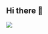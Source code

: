 ## Hi there 👋

<a href="https://fatihqaz.github.io/">
  <img align="center" src="https://github-readme-stats.vercel.app/api/top-langs/?username=fatihqaz&layout=compact&theme=radical" />
</a>



<!--
**fatihqaz/fatihqaz** is a ✨ _special_ ✨ repository because its `README.md` (this file) appears on your GitHub profile.

Here are some ideas to get you started:

- 🔭 I’m currently working on ...
- 🌱 I’m currently learning ...
- 👯 I’m looking to collaborate on ...
- 🤔 I’m looking for help with ...
- 💬 Ask me about ...
- 📫 How to reach me: ...
- 😄 Pronouns: ...
- ⚡ Fun fact: ...
-->

